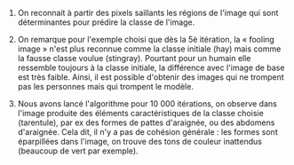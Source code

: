 1. On reconnait à partir des pixels saillants les régions de l'image qui sont déterminantes pour prédire la classe de l'image.

5. On remarque pour l'exemple choisi que dès la 5è itération, la  « fooling image » n'est plus reconnue comme la classe initiale (hay) mais comme la fausse classe voulue (stingray). Pourtant pour un humain elle ressemble toujours à la classe initiale, la différence avec l'image de base est très faible. Ainsi, il est possible d'obtenir des images qui ne trompent pas les personnes mais qui trompent le modèle.

8. Nous avons lancé l'algorithme pour 10 000 itérations, on observe dans l'image produite des éléments caractéristiques de la classe choisie (tarentule), par ex des formes de pattes d'araignée, ou des abdomens d'araignée. Cela dit, il n'y a pas de cohésion générale : les formes sont éparpillées dans l'image, on trouve des tons de couleur inattendus (beaucoup de vert par exemple).
